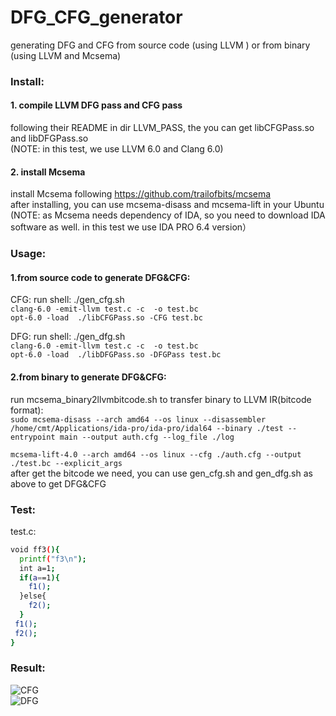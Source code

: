 # DFG_CFG_generator
generating DFG and CFG from source code (using LLVM ) or from binary (using LLVM and Mcsema)

### Install:  
#### 1. compile LLVM DFG pass and CFG pass   
following their README in dir LLVM_PASS, the you can get libCFGPass.so and libDFGPass.so   
(NOTE: in this test, we use LLVM 6.0 and Clang 6.0)  
  
#### 2. install Mcsema  
install Mcsema following  https://github.com/trailofbits/mcsema  
after installing, you can use mcsema-disass and mcsema-lift in your Ubuntu  
(NOTE: as Mcsema needs dependency of IDA, so you need to download IDA software as well. in this test we use IDA PRO 6.4 version）  

### Usage:  
#### 1.from source code to generate DFG&CFG:  
CFG: run shell: ./gen_cfg.sh    
`clang-6.0 -emit-llvm test.c -c  -o test.bc`   
`opt-6.0 -load  ./libCFGPass.so -CFG test.bc`  

DFG: run shell: ./gen_dfg.sh  
`clang-6.0 -emit-llvm test.c -c  -o test.bc`  
`opt-6.0 -load  ./libDFGPass.so -DFGPass test.bc`  

#### 2.from binary to generate DFG&CFG:  
run mcsema_binary2llvmbitcode.sh to transfer binary to LLVM IR(bitcode format):  
`sudo mcsema-disass --arch amd64 --os linux --disassembler /home/cmt/Applications/ida-pro/ida-pro/idal64 --binary ./test --entrypoint main --output auth.cfg --log_file ./log`  

`mcsema-lift-4.0 --arch amd64 --os linux --cfg ./auth.cfg --output ./test.bc --explicit_args`  
after get the bitcode we need, you can use gen_cfg.sh and gen_dfg.sh as above to get DFG&CFG  

### Test:  
test.c:  
```bash
void ff3(){
  printf("f3\n");
  int a=1;
  if(a==1){
    f1();
  }else{
    f2();
  }
 f1();
 f2();
}

```

### Result:  
![CFG](https://github.com/meton-robean/CFG_DFG_generator/blob/master/imgs/cfg/f3_cfg.png )  
![DFG](https://github.com/meton-robean/DFG_CFG_generator/blob/master/imgs/dfg/f3_dfg.png)   




